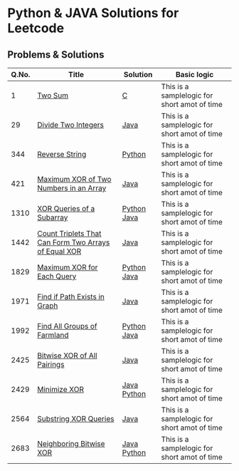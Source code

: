 # Python & JAVA Solutions for Leetcode 

## Problems & Solutions

| Q.No. | Title | Solution | Basic logic |
|---| ----- | -------- | --------------------- |
| 1 | [Two Sum](https://leetcode.com/problems/two-sum/) | [C](https://github.com/Subham49/leetcode/tree/main/0001-two-sum#c) | This is a samplelogic for short amot of time |
| 29 | [Divide Two Integers](https://leetcode.com/problems/divide-two-integers/) | [Java](https://github.com/Subham49/leetcode/tree/main/0029-divide-two-integers#java) | This is a samplelogic for short amot of time |
| 344 | [Reverse String](https://leetcode.com/problems/reverse-string/) | [Python](https://github.com/Subham49/leetcode/tree/main/0344-reverse-string#python) |This is a samplelogic for short amot of time |
| 421 | [Maximum XOR of Two Numbers in an Array](https://leetcode.com/problems/maximum-xor-of-two-numbers-in-an-array/) | [Java](https://github.com/Subham49/leetcode/tree/main/0421-maximum-xor-of-two-numbers-in-an-array#java) | This is a samplelogic for short amot of time |
| 1310 | [XOR Queries of a Subarray](https://leetcode.com/problems/xor-queries-of-a-subarray/) | [Python](https://github.com/Subham49/leetcode/tree/main/1310-xor-queries-of-a-subarray#python) [Java](https://github.com/Subham49/leetcode/tree/main/1310-xor-queries-of-a-subarray#java) |  This is a samplelogic for short amot of time |
| 1442 | [Count Triplets That Can Form Two Arrays of Equal XOR](https://leetcode.com/problems/count-triplets-that-can-form-two-arrays-of-equal-xor/) | [Java](https://github.com/Subham49/leetcode/tree/main/1442-count-triplets-that-can-form-two-arrays-of-equal-xor#java) | This is a samplelogic for short amot of time |
| 1829 | [Maximum XOR for Each Query](https://leetcode.com/problems/maximum-xor-for-each-query/) | [Python](https://github.com/Subham49/leetcode/tree/main/1829-maximum-xor-for-each-query#python) [Java](https://github.com/Subham49/leetcode/tree/main/1829-maximum-xor-for-each-query#java) | This is a samplelogic for short amot of time |
| 1971 | [Find if Path Exists in Graph](https://leetcode.com/problems/find-if-path-exists-in-graph/) | [Java](https://github.com/Subham49/leetcode/tree/main/1971-find-if-path-exists-in-graph#java) | This is a samplelogic for short amot of time |
| 1992 | [Find All Groups of Farmland](https://leetcode.com/problems/find-all-groups-of-farmland/) | [Python](https://github.com/Subham49/leetcode/tree/main/1992-find-all-groups-of-farmland#python) [Java](https://github.com/Subham49/leetcode/tree/main/1992-find-all-groups-of-farmland#java) | This is a samplelogic for short amot of time |
| 2425 | [Bitwise XOR of All Pairings](https://leetcode.com/problems/bitwise-xor-of-all-pairings/) | [Java](https://github.com/Subham49/leetcode/tree/main/2425-bitwise-xor-of-all-pairings#java) | This is a samplelogic for short amot of time |
| 2429 | [Minimize XOR](https://leetcode.com/problems/minimize-xor/) | [Java](https://github.com/Subham49/leetcode/tree/main/2429-minimize-xor#java) [Python](https://github.com/Subham49/leetcode/tree/main/2429-minimize-xor#python) | This is a samplelogic for short amot of time |
| 2564 | [Substring XOR Queries](https://leetcode.com/problems/substring-xor-queries/) | [Java](https://github.com/Subham49/leetcode/tree/main/2564-substring-xor-queries#java) | This is a samplelogic for short amot of time |
| 2683 | [Neighboring Bitwise XOR](https://leetcode.com/problems/neighboring-bitwise-xor/) | [Java](https://github.com/Subham49/leetcode/tree/main/2683-neighboring-bitwise-xor#java) [Python](https://github.com/Subham49/leetcode/tree/main/2683-neighboring-bitwise-xor#python) | This is a samplelogic for short amot of time |

